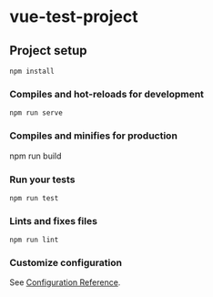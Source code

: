 # vue-test-project

## Project setup
```
npm install
```

### Compiles and hot-reloads for development
```
npm run serve
```

### Compiles and minifies for production
npm run build
### Run your tests
```
npm run test
```

### Lints and fixes files
```
npm run lint
```

### Customize configuration
See [Configuration Reference](https://cli.vuejs.org/config/).
